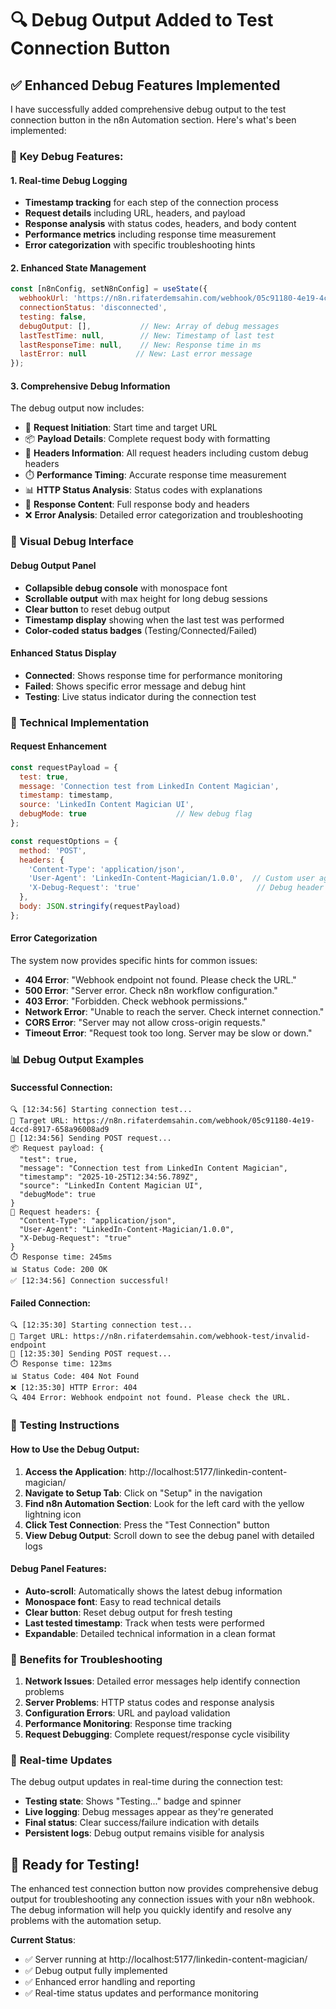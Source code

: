 # 🔍 Debug Output Added to Test Connection Button

## ✅ Enhanced Debug Features Implemented

I have successfully added comprehensive debug output to the test connection button in the n8n Automation section. Here's what's been implemented:

### 🎯 **Key Debug Features:**

#### 1. **Real-time Debug Logging**
- **Timestamp tracking** for each step of the connection process
- **Request details** including URL, headers, and payload
- **Response analysis** with status codes, headers, and body content
- **Performance metrics** including response time measurement
- **Error categorization** with specific troubleshooting hints

#### 2. **Enhanced State Management**
```javascript
const [n8nConfig, setN8nConfig] = useState({
  webhookUrl: 'https://n8n.rifaterdemsahin.com/webhook/05c91180-4e19-4ccd-8917-658a96008ad9',
  connectionStatus: 'disconnected',
  testing: false,
  debugOutput: [],           // New: Array of debug messages
  lastTestTime: null,        // New: Timestamp of last test
  lastResponseTime: null,    // New: Response time in ms
  lastError: null           // New: Last error message
});
```

#### 3. **Comprehensive Debug Information**
The debug output now includes:

- 🚀 **Request Initiation**: Start time and target URL
- 📦 **Payload Details**: Complete request body with formatting
- 🔧 **Headers Information**: All request headers including custom debug headers
- ⏱️ **Performance Timing**: Accurate response time measurement
- 📊 **HTTP Status Analysis**: Status codes with explanations
- 📄 **Response Content**: Full response body and headers
- ❌ **Error Analysis**: Detailed error categorization and troubleshooting

### 🎨 **Visual Debug Interface**

#### **Debug Output Panel**
- **Collapsible debug console** with monospace font
- **Scrollable output** with max height for long debug sessions
- **Clear button** to reset debug output
- **Timestamp display** showing when the last test was performed
- **Color-coded status badges** (Testing/Connected/Failed)

#### **Enhanced Status Display**
- **Connected**: Shows response time for performance monitoring
- **Failed**: Shows specific error message and debug hint
- **Testing**: Live status indicator during the connection test

### 🔧 **Technical Implementation**

#### **Request Enhancement**
```javascript
const requestPayload = {
  test: true,
  message: 'Connection test from LinkedIn Content Magician',
  timestamp: timestamp,
  source: 'LinkedIn Content Magician UI',
  debugMode: true                    // New debug flag
};

const requestOptions = {
  method: 'POST',
  headers: {
    'Content-Type': 'application/json',
    'User-Agent': 'LinkedIn-Content-Magician/1.0.0',  // Custom user agent
    'X-Debug-Request': 'true'                          // Debug header
  },
  body: JSON.stringify(requestPayload)
};
```

#### **Error Categorization**
The system now provides specific hints for common issues:
- **404 Error**: "Webhook endpoint not found. Please check the URL."
- **500 Error**: "Server error. Check n8n workflow configuration."
- **403 Error**: "Forbidden. Check webhook permissions."
- **Network Error**: "Unable to reach the server. Check internet connection."
- **CORS Error**: "Server may not allow cross-origin requests."
- **Timeout Error**: "Request took too long. Server may be slow or down."

### 📊 **Debug Output Examples**

#### **Successful Connection:**
```
🔍 [12:34:56] Starting connection test...
📡 Target URL: https://n8n.rifaterdemsahin.com/webhook/05c91180-4e19-4ccd-8917-658a96008ad9
🚀 [12:34:56] Sending POST request...
📦 Request payload: {
  "test": true,
  "message": "Connection test from LinkedIn Content Magician",
  "timestamp": "2025-10-25T12:34:56.789Z",
  "source": "LinkedIn Content Magician UI",
  "debugMode": true
}
🔧 Request headers: {
  "Content-Type": "application/json",
  "User-Agent": "LinkedIn-Content-Magician/1.0.0",
  "X-Debug-Request": "true"
}
⏱️ Response time: 245ms
📊 Status Code: 200 OK
✅ [12:34:56] Connection successful!
```

#### **Failed Connection:**
```
🔍 [12:35:30] Starting connection test...
📡 Target URL: https://n8n.rifaterdemsahin.com/webhook-test/invalid-endpoint
🚀 [12:35:30] Sending POST request...
⏱️ Response time: 123ms
📊 Status Code: 404 Not Found
❌ [12:35:30] HTTP Error: 404
🔍 404 Error: Webhook endpoint not found. Please check the URL.
```

### 🚀 **Testing Instructions**

#### **How to Use the Debug Output:**

1. **Access the Application**: http://localhost:5177/linkedin-content-magician/
2. **Navigate to Setup Tab**: Click on "Setup" in the navigation
3. **Find n8n Automation Section**: Look for the left card with the yellow lightning icon
4. **Click Test Connection**: Press the "Test Connection" button
5. **View Debug Output**: Scroll down to see the debug panel with detailed logs

#### **Debug Panel Features:**
- **Auto-scroll**: Automatically shows the latest debug information
- **Monospace font**: Easy to read technical details
- **Clear button**: Reset debug output for fresh testing
- **Last tested timestamp**: Track when tests were performed
- **Expandable**: Detailed technical information in a clean format

### 🎯 **Benefits for Troubleshooting**

1. **Network Issues**: Detailed error messages help identify connection problems
2. **Server Problems**: HTTP status codes and response analysis
3. **Configuration Errors**: URL and payload validation
4. **Performance Monitoring**: Response time tracking
5. **Request Debugging**: Complete request/response cycle visibility

### 🔄 **Real-time Updates**

The debug output updates in real-time during the connection test:
- **Testing state**: Shows "Testing..." badge and spinner
- **Live logging**: Debug messages appear as they're generated
- **Final status**: Clear success/failure indication with details
- **Persistent logs**: Debug output remains visible for analysis

## 🎉 **Ready for Testing!**

The enhanced test connection button now provides comprehensive debug output for troubleshooting any connection issues with your n8n webhook. The debug information will help you quickly identify and resolve any problems with the automation setup.

**Current Status**: 
- ✅ Server running at http://localhost:5177/linkedin-content-magician/
- ✅ Debug output fully implemented
- ✅ Enhanced error handling and reporting
- ✅ Real-time status updates and performance monitoring